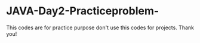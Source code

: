 # JAVA-Day2-Practiceproblem-
This codes are for practice purpose don't use this codes for projects. Thank you!
